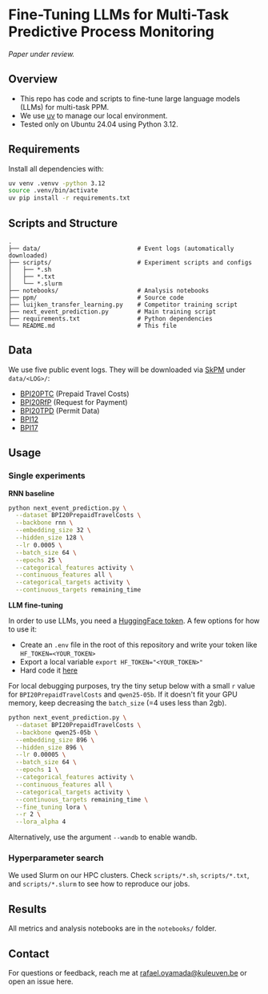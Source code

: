 # Fine-Tuning LLMs for Multi-Task Predictive Process Monitoring

*Paper under review.*

## Overview

* This repo has code and scripts to fine-tune large language models (LLMs) for multi-task PPM.
* We use [uv](https://docs.astral.sh/uv/guides/install-python/) to manage our local environment.
* Tested only on Ubuntu 24.04 using Python 3.12.

## Requirements

Install all dependencies with:

```bash
uv venv .venvv -python 3.12
source .venv/bin/activate
uv pip install -r requirements.txt
```

## Scripts and Structure

```
.
├── data/                           # Event logs (automatically downloaded)
├── scripts/                        # Experiment scripts and configs
│   ├── *.sh                        
│   ├── *.txt                       
│   └── *.slurm                     
├── notebooks/                      # Analysis notebooks
├── ppm/                            # Source code
├── luijken_transfer_learning.py    # Competitor training script
├── next_event_prediction.py        # Main training script
├── requirements.txt                # Python dependencies
└── README.md                       # This file
```

## Data

We use five public event logs. They will be downloaded via [SkPM](https://skpm.readthedocs.io/en/latest/install/installation.html) under `data/<LOG>/`:

* [BPI20PTC](https://doi.org/10.4121/uuid:5d2fe5e1-f91f-4a3b-ad9b-9e4126870165) (Prepaid Travel Costs)
* [BPI20RfP](https://doi.org/10.4121/uuid:895b26fb-6f25-46eb-9e48-0dca26fcd030) (Request for Payment)
* [BPI20TPD](https://doi.org/10.4121/uuid:ea03d361-a7cd-4f5e-83d8-5fbdf0362550) (Permit Data)
* [BPI12](https://doi.org/10.4121/uuid:3926db30-f712-4394-aebc-75976070e91f)
* [BPI17](https://doi.org/10.4121/uuid:c2c3b154-ab26-4b31-a0e8-8f2350ddac11)

## Usage

### Single experiments

**RNN baseline**

```bash
python next_event_prediction.py \
  --dataset BPI20PrepaidTravelCosts \
  --backbone rnn \
  --embedding_size 32 \
  --hidden_size 128 \
  --lr 0.0005 \
  --batch_size 64 \
  --epochs 25 \
  --categorical_features activity \
  --continuous_features all \
  --categorical_targets activity \
  --continuous_targets remaining_time
```

**LLM fine-tuning**

In order to use LLMs, you need a [HuggingFace token](https://huggingface.co/docs/hub/en/security-tokens). A few options for how to use it:

* Create an `.env` file in the root of this repository and write your token like `HF_TOKEN=<YOUR_TOKEN>`
* Export a local variable `export HF_TOKEN="<YOUR_TOKEN>"`
* Hard code it [here](https://github.com/raseidi/llm-peft-ppm/blob/ceb46b533d2d3154315ef008e4c6df9ddc988e14/ppm/models/models.py#L13)

For local debugging purposes, try the tiny setup below with a small `r` value for `BPI20PrepaidTravelCosts` and `qwen25-05b`. If it doesn't fit your GPU memory, keep decreasing the `batch_size` (=4 uses less than 2gb). 

```bash
python next_event_prediction.py \
  --dataset BPI20PrepaidTravelCosts \
  --backbone qwen25-05b \
  --embedding_size 896 \
  --hidden_size 896 \
  --lr 0.00005 \
  --batch_size 64 \
  --epochs 1 \
  --categorical_features activity \
  --continuous_features all \
  --categorical_targets activity \
  --continuous_targets remaining_time \
  --fine_tuning lora \
  --r 2 \
  --lora_alpha 4
```

Alternatively, use the argument `--wandb` to enable wandb.

### Hyperparameter search

We used Slurm on our HPC clusters. Check `scripts/*.sh`, `scripts/*.txt`, and `scripts/*.slurm` to see how to reproduce our jobs.

## Results

All metrics and analysis notebooks are in the `notebooks/` folder.

## Contact

For questions or feedback, reach me at [rafael.oyamada@kuleuven.be](mailto:rafael.oyamada@kuleuven.be) or open an issue here.
